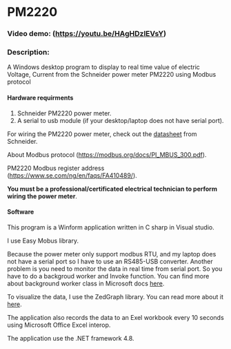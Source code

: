 # PM2220
### Video demo: (https://youtu.be/HAgHDzlEVsY)
### Description: 

A Windows desktop program to display to real time value of  electric Voltage, Current from the Schneider power meter PM2220 using Modbus protocol

#### Hardware requirments
1. Schneider PM2220 power meter.
2. A serial to usb module (if your desktop/laptop does not have serial port).

For wiring the PM2220 power meter, check out the [datasheet](https://download.schneider-electric.com/files?p_enDocType=User+guide&p_File_Name=NHA2778902-08-EN.pdf&p_Doc_Ref=NHA2778902-01)
from Schneider.

About Modbus protocol (https://modbus.org/docs/PI_MBUS_300.pdf).

PM2220 Modbus register address (https://www.se.com/ng/en/faqs/FA410489/).

**You must be a professional/certificated electrical technician to perform wiring the power meter**.

#### Software

This program is a Winform application written in C sharp in Visual studio.

I use Easy Mobus library.

Because the power meter only support modbus RTU, and my laptop does not have a serial port so I have to use an RS485-USB converter.
Another problem is you need to monitor the data in real time from serial port. So you have to do a backgroud worker and Invoke function.
You can find more about background worker class in Microsoft docs [here](https://docs.microsoft.com/en-us/dotnet/api/system.componentmodel.backgroundworker?view=net-5.0).

To visualize the data, I use the ZedGraph library. You can read more about it [here](https://sourceforge.net/projects/zedgraph/).

The application also records the data to an Exel workbook every 10 seconds using Microsoft Office Excel interop.

The application use the .NET framework 4.8.

